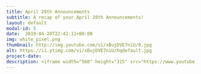 ```yaml
---
title: April 28th Announcements
subtitle: A recap of your April 28th Announcements!
layout: default
modal-id: 5 
date:  2019-04-28T22:42:11+00:00
img: white_pixel.png
thumbnail: http://img.youtube.com/vi/xBujDVE7niU/0.jpg
alt: https://i1.ytimg.com/vi/xBujDVE7niU/hqdefault.jpg
project-date: 
description: <iframe width="560" height="315" src="https://www.youtube.com/embed/xBujDVE7niU" frameborder="0" allowfullscreen></iframe> 
---
```

